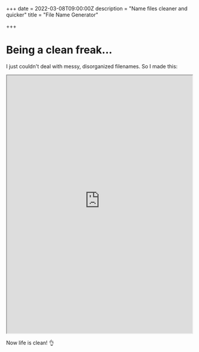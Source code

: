 +++
date = 2022-03-08T09:00:00Z
description = "Name files cleaner and quicker"
title = "File Name Generator"

+++
# Being a clean freak...

I just couldn't deal with messy, disorganized filenames. So I made this:

<iframe src="https://www.namegenerator.dandevelopment.uk/" title="name" style="height: 700px;width:100%;"> </iframe>

Now life is clean! 👌